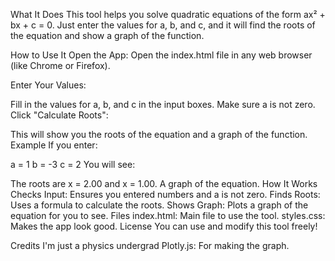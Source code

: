 What It Does
This tool helps you solve quadratic equations of the form ax² + bx + c = 0. Just enter the values for a, b, and c, and it will find the roots of the equation and show a graph of the function.

How to Use It
Open the App: Open the index.html file in any web browser (like Chrome or Firefox).

Enter Your Values:

Fill in the values for a, b, and c in the input boxes.
Make sure a is not zero.
Click "Calculate Roots":

This will show you the roots of the equation and a graph of the function.
Example
If you enter:

a = 1
b = -3
c = 2
You will see:

The roots are x = 2.00 and x = 1.00.
A graph of the equation.
How It Works
Checks Input: Ensures you entered numbers and a is not zero.
Finds Roots: Uses a formula to calculate the roots.
Shows Graph: Plots a graph of the equation for you to see.
Files
index.html: Main file to use the tool.
styles.css: Makes the app look good.
License
You can use and modify this tool freely!

Credits
I'm just a physics undergrad
Plotly.js: For making the graph.
